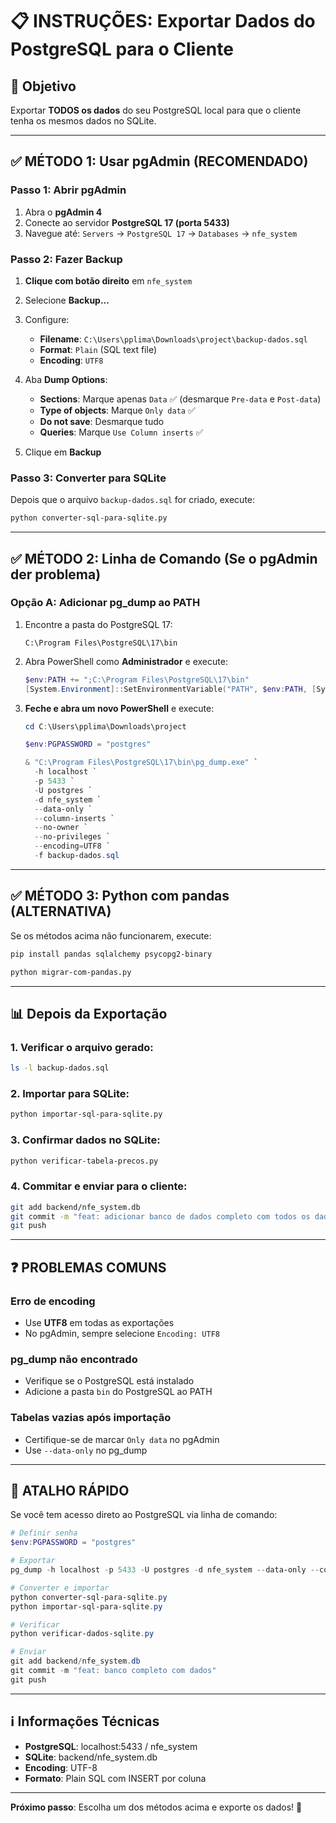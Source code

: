 # 📋 INSTRUÇÕES: Exportar Dados do PostgreSQL para o Cliente

## 🎯 Objetivo
Exportar **TODOS os dados** do seu PostgreSQL local para que o cliente tenha os mesmos dados no SQLite.

---

## ✅ MÉTODO 1: Usar pgAdmin (RECOMENDADO)

### Passo 1: Abrir pgAdmin
1. Abra o **pgAdmin 4**
2. Conecte ao servidor **PostgreSQL 17 (porta 5433)**
3. Navegue até: `Servers` → `PostgreSQL 17` → `Databases` → `nfe_system`

### Passo 2: Fazer Backup
1. **Clique com botão direito** em `nfe_system`
2. Selecione **Backup...**
3. Configure:
   - **Filename**: `C:\Users\pplima\Downloads\project\backup-dados.sql`
   - **Format**: `Plain` (SQL text file)
   - **Encoding**: `UTF8`
   
4. Aba **Dump Options**:
   - **Sections**: Marque apenas `Data` ✅ (desmarque `Pre-data` e `Post-data`)
   - **Type of objects**: Marque `Only data` ✅
   - **Do not save**: Desmarque tudo
   - **Queries**: Marque `Use Column inserts` ✅

5. Clique em **Backup**

### Passo 3: Converter para SQLite
Depois que o arquivo `backup-dados.sql` for criado, execute:

```bash
python converter-sql-para-sqlite.py
```

---

## ✅ MÉTODO 2: Linha de Comando (Se o pgAdmin der problema)

### Opção A: Adicionar pg_dump ao PATH

1. Encontre a pasta do PostgreSQL 17:
   ```
   C:\Program Files\PostgreSQL\17\bin
   ```

2. Abra PowerShell como **Administrador** e execute:
   ```powershell
   $env:PATH += ";C:\Program Files\PostgreSQL\17\bin"
   [System.Environment]::SetEnvironmentVariable("PATH", $env:PATH, [System.EnvironmentVariableTarget]::Machine)
   ```

3. **Feche e abra um novo PowerShell** e execute:
   ```powershell
   cd C:\Users\pplima\Downloads\project
   
   $env:PGPASSWORD = "postgres"
   
   & "C:\Program Files\PostgreSQL\17\bin\pg_dump.exe" `
     -h localhost `
     -p 5433 `
     -U postgres `
     -d nfe_system `
     --data-only `
     --column-inserts `
     --no-owner `
     --no-privileges `
     --encoding=UTF8 `
     -f backup-dados.sql
   ```

---

## ✅ MÉTODO 3: Python com pandas (ALTERNATIVA)

Se os métodos acima não funcionarem, execute:

```bash
pip install pandas sqlalchemy psycopg2-binary

python migrar-com-pandas.py
```

---

## 📊 Depois da Exportação

### 1. Verificar o arquivo gerado:
```bash
ls -l backup-dados.sql
```

### 2. Importar para SQLite:
```bash
python importar-sql-para-sqlite.py
```

### 3. Confirmar dados no SQLite:
```bash
python verificar-tabela-precos.py
```

### 4. Commitar e enviar para o cliente:
```bash
git add backend/nfe_system.db
git commit -m "feat: adicionar banco de dados completo com todos os dados"
git push
```

---

## ❓ PROBLEMAS COMUNS

### Erro de encoding
- Use **UTF8** em todas as exportações
- No pgAdmin, sempre selecione `Encoding: UTF8`

### pg_dump não encontrado
- Verifique se o PostgreSQL está instalado
- Adicione a pasta `bin` do PostgreSQL ao PATH

### Tabelas vazias após importação
- Certifique-se de marcar `Only data` no pgAdmin
- Use `--data-only` no pg_dump

---

## 🚀 ATALHO RÁPIDO

Se você tem acesso direto ao PostgreSQL via linha de comando:

```powershell
# Definir senha
$env:PGPASSWORD = "postgres"

# Exportar
pg_dump -h localhost -p 5433 -U postgres -d nfe_system --data-only --column-inserts -f backup-dados.sql

# Converter e importar
python converter-sql-para-sqlite.py
python importar-sql-para-sqlite.py

# Verificar
python verificar-dados-sqlite.py

# Enviar
git add backend/nfe_system.db
git commit -m "feat: banco completo com dados"
git push
```

---

## ℹ️ Informações Técnicas

- **PostgreSQL**: localhost:5433 / nfe_system
- **SQLite**: backend/nfe_system.db
- **Encoding**: UTF-8
- **Formato**: Plain SQL com INSERT por coluna

---

**Próximo passo**: Escolha um dos métodos acima e exporte os dados! 🎯

